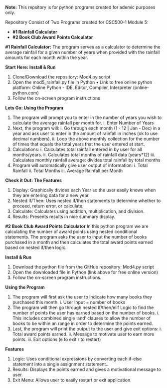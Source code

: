 **Note:** This repsitory is for python programs created for ademic purposes only.

Repository Consist of Two Programs created for CSC500-1 Module 5:
- **#1 Rainfall Calculator**
- **#2 Book Club Award Points Calculator**
  
**#1 Rainfall Calculator:**
The program serves as a calculator to determine the average rainfall for a given number of years when provided with the rainfall amounts for each month within the year. 

**Start Here: Install & Run**
1.	Clone/Download the repository: Mod4.py script 
2.	Open the mod5_rainfall.py file in Python
•	Link to free online python platform: Online Python - IDE, Editor, Compiler, Interpreter (online-python.com)
3.	Follow the on-screen program instructions

**Lets Go: Using the Program**
1.	The program will prompt you to enter in the number of years you wish to calculate the average rainfall per month for. 
i.	Enter Number of Years
2.	Next, the program will:
   i.	Go through each month (1 - 12 | Jan - Dec) in a year and ask user to enter in the amount of rainfall in inches (ok to use decimal numbers).
   ii.	Loop the above monthly collection for the number of times that equals the total years that the user entered at start.
3.	Calculations:
   i.	Calculates total rainfall entered in by user for all months/years.
   ii.	Calculates total months of rainfall data (years*12)
   iii.	Calculates monthly rainfall average: divides total rainfall by total months
4.	Program will automatically give user output of information:
   i.	Total Rainfall
   ii.	Total Months
   iii.	Average Rainfall per Month
   
**Check it Out: The Features**
1.	Display:  Graphically divides each Year so the user easily knows when they are entering data for a new year.
2.	Nested If/Then: Uses nested if/then statements to determine whether to proceed, return error, or calculate.
3.	Calculate: Calculates using addition, multiplication, and division.
4.	Results: Presents results in nice summary display.

**#2 Book Club Award Points Calculator**
In this python program we are calculating the number of award points using nested conditional statements. The program asks the user to input the number of books purchased in a month and then calculates the total award points earned based on nested if/then logic. 

**Install & Run**
1.	Download the python file from the GitHub repository: Mod4.py script 
2.	Open the downloaded  file in Python (link above for free online version)
3.	Follow the on-screen program instructions.

**Using the Program**
1.	The program will first ask the user to indicate how many books they purchased this month. 
   i.	User Input = number of books
2.	The program will then go through nested If/then/elif Logic to find the number of points the user has earned based on the number of books. 
   i.	This includes combined single ‘and’ clauses to allow the number of books to be within an range in order to determine the points earned.
3.	Last, the program will print the output to the user and give exit options:
   i.	Total award points earned.
   ii.	Message to motivate user to earn more points.
   iii.	Exit options (e to exit r to restart)

**Features**
1.	Logic: Uses conditional expressions by converting each if-else statement into a single assignment statement..
2.	Results: Displays the points earned and gives a motivational message to user.
3.	Exit Menu: Allows user to easily restart or exit application.


